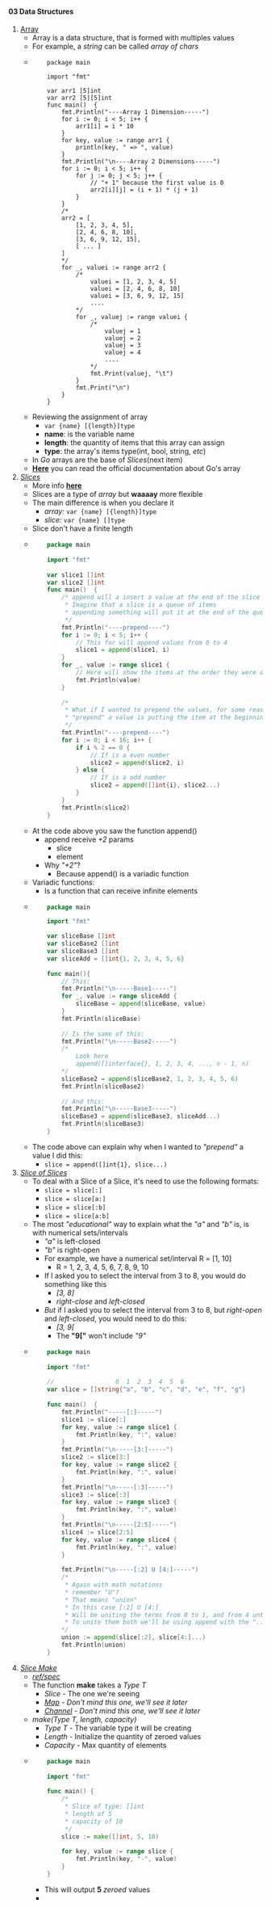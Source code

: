 #### 03 Data Structures
1. [Array](https://golang.org/ref/spec#Array_types)
    - Array is a data structure, that is formed with multiples values
    - For example, a _string_ can be called _array of chars_
    -   ```
            package main
            
            import "fmt"
            
            var arr1 [5]int
            var arr2 [5][5]int
            func main()  {
            	fmt.Println("----Array 1 Dimension-----")
            	for i := 0; i < 5; i++ {
            		arr1[i] = i * 10
            	}
            	for key, value := range arr1 {
            		println(key, " => ", value)
            	}
            	fmt.Println("\n----Array 2 Dimensions-----")
            	for i := 0; i < 5; i++ {
            		for j := 0; j < 5; j++ {
            			// "+ 1" because the first value is 0
            			arr2[i][j] = (i + 1) * (j + 1)
            		}
            	}
            	/*
            	arr2 = [
            		[1, 2, 3, 4, 5],
            		[2, 4, 6, 8, 10],
            		[3, 6, 9, 12, 15],
            		[ ... ]
            	]
            	*/
            	for _, valuei := range arr2 {
            		/*
            			valuei = [1, 2, 3, 4, 5]
            			valuei = [2, 4, 6, 8, 10]
            			valuei = [3, 6, 9, 12, 15]
            			....
            		*/
            		for _, valuej := range valuei {
            			/*
            				valuej = 1
            				valuej = 2
            				valuej = 3
            				valuej = 4
            				....
            			*/
            			fmt.Print(valuej, "\t")
            		}
            		fmt.Print("\n")
            	}
            }
        ```
    - Reviewing the assignment of array
        - `var {name} [{length}]type`
        - __name__: is the variable name
        - __length__: the quantity of items that this array can assign
        - __type__: the array's items type(int, bool, string, _etc_)
    - In _Go_ arrays are the base of _Slices_(next item)
    - [__Here__](https://golang.org/doc/effective_go.html#arrays) you can read the official documentation about Go's array
2. [_Slices_](https://golang.org/ref/spec#Slice_types)
    - More info [__here__](https://golang.org/doc/effective_go.html#slices)
    - Slices are a type of _array_ but __waaaay__ more flexible
    - The main difference is when you declare it
        - _array:_ `var {name} [{length}]type`
        - _slice:_ `var {name} []type`
    - Slice don't have a finite length
    -   ```go
            package main
            
            import "fmt"
            
            var slice1 []int
            var slice2 []int
            func main()  {
            	/* append will a insert a value at the end of the slice
            	 * Imagine that a slice is a queue of items
            	 * appending something will put it at the end of the queue
            	 */
            	fmt.Println("----prepend----")
            	for i := 0; i < 5; i++ {
            		// This for will append values from 0 to 4
            		slice1 = append(slice1, i)
            	}
            	for _, value := range slice1 {
            		// Here will show the items at the order they were appended
            		fmt.Println(value)
            	}
            
            	/*
            	 * What if I wanted to prepend the values, for some reason
            	 * "prepend" a value is putting the item at the beginning of the queue
            	 */
            	fmt.Println("----prepend----")
            	for i := 0; i < 16; i++ {
            		if i % 2 == 0 {
            			// If is a even number
            			slice2 = append(slice2, i)
            		} else {
            			// If is a odd number
            			slice2 = append([]int{i}, slice2...)
            		}
            	}
            	fmt.Println(slice2)
            }
        ```
    - At the code above you saw the function append()
        - append receive _+2_ params
            - slice
            - element
        - Why _"+2"_?
            - Because append() is a variadic function
    - Variadic functions:
        - Is a function that can receive infinite elements
    -   ```go
            package main
        
            import "fmt"
        
            var sliceBase []int
            var sliceBase2 []int
            var sliceBase3 []int
            var sliceAdd = []int{1, 2, 3, 4, 5, 6}
            
            func main(){       
                // This:
                fmt.Println("\n-----Base1-----")
                for _, value := range sliceAdd {
                    sliceBase = append(sliceBase, value)
                }
                fmt.Println(sliceBase)
            
                // Is the same of this:
                fmt.Println("\n-----Base2-----")
                /*
                    Look here
                    append([]interface{}, 1, 2, 3, 4, ..., n - 1, n)
                */
                sliceBase2 = append(sliceBase2, 1, 2, 3, 4, 5, 6)
                fmt.Println(sliceBase2)
            
                // And this:
                fmt.Println("\n-----Base3-----")
                sliceBase3 = append(sliceBase3, sliceAdd...)
                fmt.Println(sliceBase3)
            }
        ```
    - The code above can explain why when I wanted to _"prepend"_ a value I did this:
        - ``slice = append([]int{1}, slice...)``
3. [_Slice of Slices_](https://golang.org/doc/effective_go.html#slices)
    - To deal with a Slice of a Slice, it's need to use the following formats:
        - ``slice = slice[:]``
        - ``slice = slice[a:]``
        - ``slice = slice[:b]``
        - ``slice = slice[a:b]``
    - The most _"educational"_ way to explain what the _"a"_ and _"b"_ is, is with numerical sets/intervals
        - _"a"_ is left-closed
        - _"b"_ is right-open
        - For example, we have a numerical set/interval R = [1, 10]
            - R = 1, 2, 3, 4, 5, 6, 7, 8, 9, 10 
        - If I asked you to select the interval from 3 to 8, you would do something like this
            - _[3, 8]_
            - _right-close_ and _left-closed_
        - _But_ if I asked you to select the interval from 3 to 8, but _right-open_ and _left-closed_, you would need to do this:
            - _[3, 9[_
            - The __"9["__ won't include _"9"_
    -   ```go
            package main
            
            import "fmt"
            
            //                 0  1  2  3  4  5  6
            var slice = []string{"a", "b", "c", "d", "e", "f", "g"}
            
            func main()  {
            	fmt.Println("-----[:]-----")
            	slice1 := slice[:]
            	for key, value := range slice1 {
            		fmt.Println(key, ":", value)
            	}
            	fmt.Println("\n-----[3:]-----")
            	slice2 := slice[3:]
            	for key, value := range slice2 {
            		fmt.Println(key, ":", value)
            	}
            	fmt.Println("\n-----[:3]-----")
            	slice3 := slice[:3]
            	for key, value := range slice3 {
            		fmt.Println(key, ":", value)
            	}
            	fmt.Println("\n-----[2:5]-----")
            	slice4 := slice[2:5]
            	for key, value := range slice4 {
            		fmt.Println(key, ":", value)
            	}
            
            	fmt.Println("\n-----[:2] U [4:]-----")
            	/*
            	 * Again with math notations
            	 * remember "U"?
            	 * That means "union"
            	 * In this case [:2] U [4:]
            	 * Will be uniting the terms from 0 to 1, and from 4 until the last one
            	 * To unite them both we'll be using append with the "..." operator AGAIN!
            	*/
            	union := append(slice[:2], slice[4:]...)
            	fmt.Println(union)
            }
        ```
04. [_Slice Make_](https://golang.org/doc/effective_go.html#allocation_make)
    - [_ref/spec_](https://golang.org/ref/spec#Making_slices_maps_and_channels)
    - The function __make__ takes a _Type T_
        - _Slice_ - The one we're seeing
        - [_Map_]() - _Don't mind this one, we'll see it later_
        - [_Channel_]() - _Don't mind this one, we'll see it later_
    - _make(Type T, length, capacity)_
        - _Type T_ - The variable type it will be creating
        - _Length_ - Initialize the quantity of zeroed values
        - _Capacity_ - Max quantity of elements
    -   ```go
            package main
            
            import "fmt"
            
            func main() {
                /*
                 * Slice of type: []int
                 * length of 5
                 * capacity of 10
                 */
            	slice := make([]int, 5, 10)
            
            	for key, value := range slice {
            		fmt.Println(key, "-", value)
            	}
            }
        ```
        - This will output __5__ _zeroed_ values
        - 